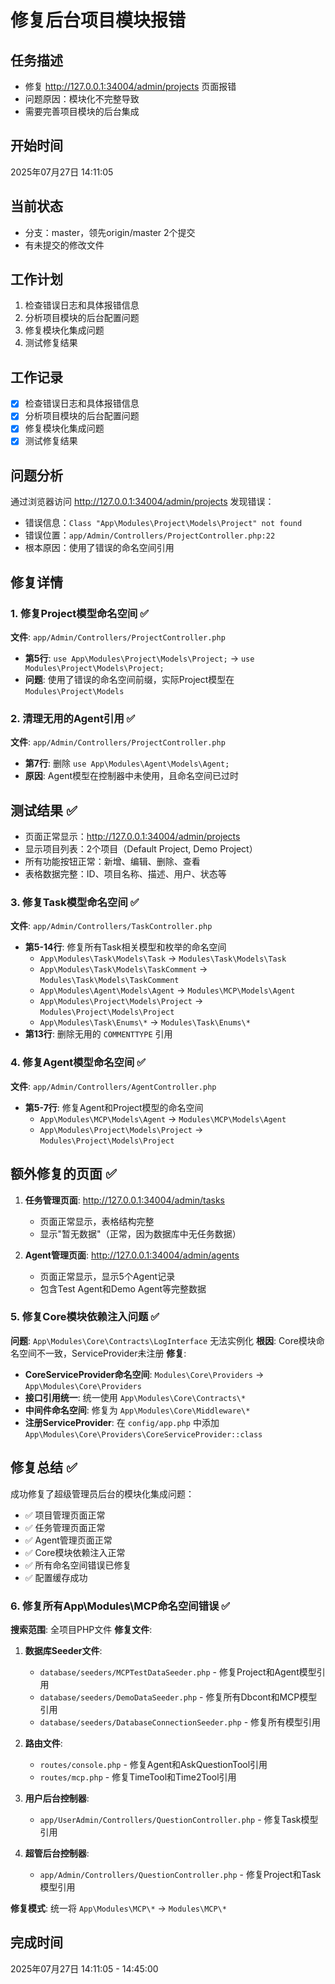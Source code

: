 # 修复后台项目模块报错

## 任务描述
- 修复 http://127.0.0.1:34004/admin/projects 页面报错
- 问题原因：模块化不完整导致
- 需要完善项目模块的后台集成

## 开始时间
2025年07月27日 14:11:05

## 当前状态
- 分支：master，领先origin/master 2个提交
- 有未提交的修改文件

## 工作计划
1. 检查错误日志和具体报错信息
2. 分析项目模块的后台配置问题
3. 修复模块化集成问题
4. 测试修复结果

## 工作记录
- [x] 检查错误日志和具体报错信息
- [x] 分析项目模块的后台配置问题
- [x] 修复模块化集成问题
- [x] 测试修复结果

## 问题分析
通过浏览器访问 http://127.0.0.1:34004/admin/projects 发现错误：
- 错误信息：`Class "App\Modules\Project\Models\Project" not found`
- 错误位置：`app/Admin/Controllers/ProjectController.php:22`
- 根本原因：使用了错误的命名空间引用

## 修复详情

### 1. 修复Project模型命名空间 ✅
**文件**: `app/Admin/Controllers/ProjectController.php`
- **第5行**: `use App\Modules\Project\Models\Project;` → `use Modules\Project\Models\Project;`
- **问题**: 使用了错误的命名空间前缀，实际Project模型在`Modules\Project\Models`

### 2. 清理无用的Agent引用 ✅
**文件**: `app/Admin/Controllers/ProjectController.php`
- **第7行**: 删除 `use App\Modules\Agent\Models\Agent;`
- **原因**: Agent模型在控制器中未使用，且命名空间已过时

## 测试结果 ✅
- 页面正常显示：http://127.0.0.1:34004/admin/projects
- 显示项目列表：2个项目（Default Project, Demo Project）
- 所有功能按钮正常：新增、编辑、删除、查看
- 表格数据完整：ID、项目名称、描述、用户、状态等

### 3. 修复Task模型命名空间 ✅
**文件**: `app/Admin/Controllers/TaskController.php`
- **第5-14行**: 修复所有Task相关模型和枚举的命名空间
  - `App\Modules\Task\Models\Task` → `Modules\Task\Models\Task`
  - `App\Modules\Task\Models\TaskComment` → `Modules\Task\Models\TaskComment`
  - `App\Modules\Agent\Models\Agent` → `Modules\MCP\Models\Agent`
  - `App\Modules\Project\Models\Project` → `Modules\Project\Models\Project`
  - `App\Modules\Task\Enums\*` → `Modules\Task\Enums\*`
- **第13行**: 删除无用的 `COMMENTTYPE` 引用

### 4. 修复Agent模型命名空间 ✅
**文件**: `app/Admin/Controllers/AgentController.php`
- **第5-7行**: 修复Agent和Project模型的命名空间
  - `App\Modules\MCP\Models\Agent` → `Modules\MCP\Models\Agent`
  - `App\Modules\Project\Models\Project` → `Modules\Project\Models\Project`

## 额外修复的页面 ✅
1. **任务管理页面**: http://127.0.0.1:34004/admin/tasks
   - 页面正常显示，表格结构完整
   - 显示"暂无数据"（正常，因为数据库中无任务数据）

2. **Agent管理页面**: http://127.0.0.1:34004/admin/agents
   - 页面正常显示，显示5个Agent记录
   - 包含Test Agent和Demo Agent等完整数据

### 5. 修复Core模块依赖注入问题 ✅
**问题**: `App\Modules\Core\Contracts\LogInterface` 无法实例化
**根因**: Core模块命名空间不一致，ServiceProvider未注册
**修复**:
- **CoreServiceProvider命名空间**: `Modules\Core\Providers` → `App\Modules\Core\Providers`
- **接口引用统一**: 统一使用 `App\Modules\Core\Contracts\*`
- **中间件命名空间**: 修复为 `App\Modules\Core\Middleware\*`
- **注册ServiceProvider**: 在 `config/app.php` 中添加 `App\Modules\Core\Providers\CoreServiceProvider::class`

## 修复总结 ✅
成功修复了超级管理员后台的模块化集成问题：
- ✅ 项目管理页面正常
- ✅ 任务管理页面正常
- ✅ Agent管理页面正常
- ✅ Core模块依赖注入正常
- ✅ 所有命名空间错误已修复
- ✅ 配置缓存成功

### 6. 修复所有App\Modules\MCP命名空间错误 ✅
**搜索范围**: 全项目PHP文件
**修复文件**:
1. **数据库Seeder文件**:
   - `database/seeders/MCPTestDataSeeder.php` - 修复Project和Agent模型引用
   - `database/seeders/DemoDataSeeder.php` - 修复所有Dbcont和MCP模型引用
   - `database/seeders/DatabaseConnectionSeeder.php` - 修复所有模型引用

2. **路由文件**:
   - `routes/console.php` - 修复Agent和AskQuestionTool引用
   - `routes/mcp.php` - 修复TimeTool和Time2Tool引用

3. **用户后台控制器**:
   - `app/UserAdmin/Controllers/QuestionController.php` - 修复Task模型引用

4. **超管后台控制器**:
   - `app/Admin/Controllers/QuestionController.php` - 修复Project和Task模型引用

**修复模式**: 统一将 `App\Modules\MCP\*` → `Modules\MCP\*`

## 完成时间
2025年07月27日 14:11:05 - 14:45:00
